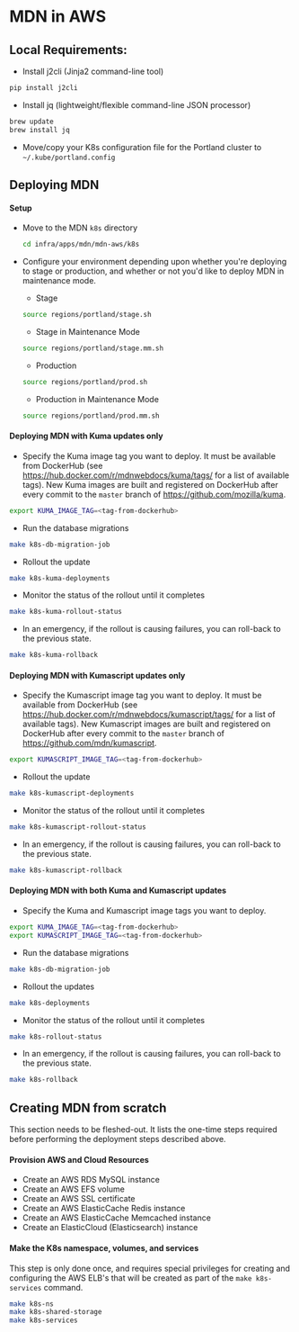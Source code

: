 # MDN in AWS

## Local Requirements:

- Install j2cli (Jinja2 command-line tool)
```sh
pip install j2cli
```

- Install jq (lightweight/flexible command-line JSON processor)
```sh
brew update
brew install jq
```

- Move/copy your K8s configuration file for the Portland cluster to `~/.kube/portland.config`

## Deploying MDN

#### Setup

- Move to the MDN `k8s` directory
  ```sh
  cd infra/apps/mdn/mdn-aws/k8s
  ```

- Configure your environment depending upon whether you're deploying to stage or production, and whether or not you'd like to deploy MDN in maintenance mode.

    - Stage
    ```sh
    source regions/portland/stage.sh
    ```
    - Stage in Maintenance Mode
    ```sh
    source regions/portland/stage.mm.sh
    ```
    - Production
    ```sh
    source regions/portland/prod.sh
    ```
    - Production in Maintenance Mode
    ```sh
    source regions/portland/prod.mm.sh
    ```

#### Deploying MDN with Kuma updates only

- Specify the Kuma image tag you want to deploy. It must be available from DockerHub (see https://hub.docker.com/r/mdnwebdocs/kuma/tags/ for a list of available tags). New Kuma images are built and registered on DockerHub after every commit to the `master` branch of https://github.com/mozilla/kuma.
```sh
export KUMA_IMAGE_TAG=<tag-from-dockerhub>
```

- Run the database migrations
```sh
make k8s-db-migration-job
```

- Rollout the update
```sh
make k8s-kuma-deployments
```

- Monitor the status of the rollout until it completes
```sh
make k8s-kuma-rollout-status
```

- In an emergency, if the rollout is causing failures, you can roll-back to the previous state.
```sh
make k8s-kuma-rollback
```

#### Deploying MDN with Kumascript updates only

- Specify the Kumascript image tag you want to deploy. It must be available from DockerHub (see https://hub.docker.com/r/mdnwebdocs/kumascript/tags/ for a list of available tags). New Kumascript images are built and registered on DockerHub after every commit to the `master` branch of https://github.com/mdn/kumascript.
```sh
export KUMASCRIPT_IMAGE_TAG=<tag-from-dockerhub>
```

- Rollout the update
```sh
make k8s-kumascript-deployments
```

- Monitor the status of the rollout until it completes
```sh
make k8s-kumascript-rollout-status
```

- In an emergency, if the rollout is causing failures, you can roll-back to the previous state.
```sh
make k8s-kumascript-rollback
```

#### Deploying MDN with both Kuma and Kumascript updates

- Specify the Kuma and Kumascript image tags you want to deploy.
```sh
export KUMA_IMAGE_TAG=<tag-from-dockerhub>
export KUMASCRIPT_IMAGE_TAG=<tag-from-dockerhub>
```

- Run the database migrations
```sh
make k8s-db-migration-job
```

- Rollout the updates
```sh
make k8s-deployments
```

- Monitor the status of the rollout until it completes
```sh
make k8s-rollout-status
```

- In an emergency, if the rollout is causing failures, you can roll-back to the previous state.
```sh
make k8s-rollback
```

## Creating MDN from scratch

This section needs to be fleshed-out. It lists the one-time steps required before performing the deployment steps described above.

#### Provision AWS and Cloud Resources
- Create an AWS RDS MySQL instance
- Create an AWS EFS volume
- Create an AWS SSL certificate
- Create an AWS ElasticCache Redis instance
- Create an AWS ElasticCache Memcached instance
- Create an ElasticCloud (Elasticsearch) instance

#### Make the K8s namespace, volumes, and services

This step is only done once, and requires special privileges for creating and configuring the AWS ELB's that will be created as part of the `make k8s-services` command.

```sh
make k8s-ns
make k8s-shared-storage
make k8s-services
```
